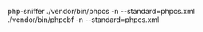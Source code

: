 php-sniffer
    ./vendor/bin/phpcs -n --standard=phpcs.xml
    ./vendor/bin/phpcbf -n --standard=phpcs.xml
